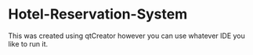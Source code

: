 # Hotel-Reservation-System

This was created using qtCreator however you can use whatever IDE you like to run it.
